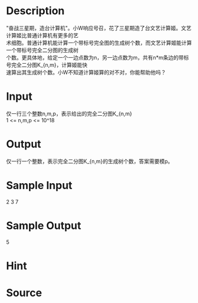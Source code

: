 
# Description

<div class="content"><div>&#34;奋战三星期，造台计算机&#34;。小W响应号召，花了三星期造了台文艺计算姬。文艺计算姬比普通计算机有更多的艺</div>
<div>术细胞。普通计算机能计算一个带标号完全图的生成树个数，而文艺计算姬能计算一个带标号完全二分图的生成树</div>
<div>个数。更具体地，给定一个一边点数为n，另一边点数为m，共有n*m条边的带标号完全二分图K_{n,m}，计算姬能快</div>
<div>速算出其生成树个数。小W不知道计算姬算的对不对，你能帮助他吗？</div>
<div></div>
<p></p></div>

# Input

<div class="content"><div>仅一行三个整数n,m,p，表示给出的完全二分图K_{n,m}</div>
<div>1 &lt;= n,m,p &lt;= 10^18</div>
<div></div>
<p></p></div>

# Output

<div class="content"><div>仅一行一个整数，表示完全二分图K_{n,m}的生成树个数，答案需要模p。</div>
<div></div>
<p></p></div>

# Sample Input

<div class="content"><span class="sampledata">2 3 7</span></div>

# Sample Output

<div class="content"><span class="sampledata">5</span></div>

# Hint

<div class="content"><p></p></div>

# Source

<div class="content"><p><a href="problemset.php?search="></a></p></div>

